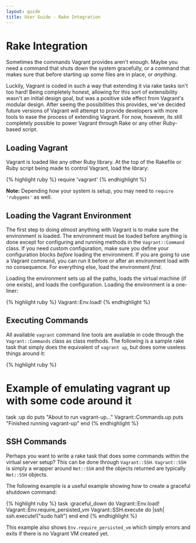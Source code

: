 ```yaml
---
layout: guide
title: User Guide - Rake Integration
---
```

# Rake Integration

Sometimes the commands Vagrant provides aren't enough. Maybe you need
a command that shuts down the system gracefully, or a command that makes
sure that before starting up some files are in place, or _anything_.

Luckily, Vagrant is coded in such a way that extending it via rake
tasks isn't too hard! Being completely honest, allowing for this sort of
extensibility wasn't an initial design goal, but was a positive side
effect from Vagrant's modular design. After seeing the possibilities
this provides, we've decided future versions of Vagrant will attempt to
provide developers with more tools to ease the process of extending
Vagrant. For now, however, its still completely possible to power Vagrant
through Rake or any other Ruby-based script.

## Loading Vagrant

Vagrant is loaded like any other Ruby library. At the top of the Rakefile
or Ruby script being made to control Vagrant, load the library:

{% highlight ruby %}
require 'vagrant'
{% endhighlight %}

**Note:** Depending how your system is setup, you may need to `require 'rubygems'`
as well.

## Loading the Vagrant Environment

The first step to doing _almost_ anything with Vagrant is to make sure the
environment is loaded. The environment must be loaded before anything is
done except for configuring and running methods in the `Vagrant::Command`
class. If you need custom configuration, make sure you
define your configuration blocks _before_ loading the environment. If you
are going to use a Vagrant command, you can run it before or after an
environment load with no consequence. For
everything else, load the environment _first_.

Loading the environment sets up all the paths, loads the virtual
machine (if one exists), and loads the configuration. Loading the
environment is a one-liner:

{% highlight ruby %}
Vagrant::Env.load!
{% endhighlight %}

## Executing Commands

All available `vagrant` command line tools are available in code through
the `Vagrant::Commands` class as class methods. The following is a sample
rake task that simply does the equivalent of `vagrant up`, but does some
useless things around it:

{% highlight ruby %}
# Example of emulating vagrant up with some code around it
task :up do
  puts "About to run vagrant-up..."
  Vagrant::Commands.up
  puts "Finished running vagrant-up"
end
{% endhighlight %}

## SSH Commands

Perhaps you want to write a rake task that does some commands within the
virtual server setup? This can be done through `Vagrant::SSH`. `Vagrant::SSH`
is simply a wrapper around `Net::SSH` and the objects returned are typically
`Net::SSH` objects.

The following example is a useful example showing how to create a graceful
shutdown command:

{% highlight ruby %}
task :graceful_down do
  Vagrant::Env.load!
  Vagrant::Env.require_persisted_vm
  Vagrant::SSH.execute do |ssh|
    ssh.execute!("sudo halt")
  end
end
{% endhighlight %}

This example also shows `Env.require_persisted_vm` which simply errors and
exits if there is no Vagrant VM created yet.